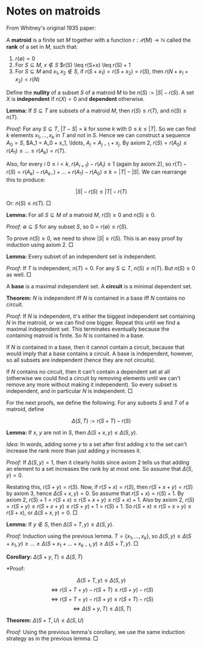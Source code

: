 # Notes on matroids

From Whitney's original 1935 paper:

A **matroid** is a finite set $M$ together with a function $r: \mathcal{P}(M) \rightarrow \mathbb{N}$ called the **rank** of a set in $M$, such that:

1. $r(\emptyset) = 0$
2. For $S \subseteq M$, $x \notin S$ $r(S) \leq r(S+x) \leq r(S) + 1
3. For $S \subseteq M$ and $x_1, x_2 \notin S$, if $r(S+x_1) = r(S+x_2) = r(S)$, then $r(N+x_1+x_2) = r(N)$

Define the **nullity** of a subset $S$ of a matroid $M$ to be $n(S) := |S| - r(S)$. A set $X$ is **independent** if $n(X) = 0$ and **dependent** otherwise.

**Lemma:** If $S \subseteq T$ are subsets of a matroid $M$, then $r(S) \leq r(T)$, and $n(S) \leq n(T)$.

*Proof:* For any $S \subseteq T$, $|T - S| = k$ for some $k$ with $0 \leq k \leq |T|$. So we can find $k$ elements $x_1, \ldots, x_k$ in $T$ and not in $S$. Hence we can construct a sequence $A_0 = S$, $A_1 = A_0 + x_1, \ldots, $A_j = A_{j-1} + x_j$. By axiom 2, $r(S) = r(A_0) \leq r(A_1) \leq \ldots \leq r(A_k) = r(T)$.

Also, for every $i$ $0 \leq i < k$, $r(A_{i+1}) - r(A_i) \leq 1$ (again by axiom 2), so $r(T) - r(S) = r(A_k) - r(A_{k-}) + \ldots + r(A_1) - r(A_0) \leq k = |T| - |S|$. We can rearrange this to produce:

$$|S| - r(S) \leq |T| - r(T)$$

Or: $n(S) \leq n(T)$. $\Box$

**Lemma:** For all $S \subseteq M$ of a matroid $M$, $r(S) \geq 0$ and $n(S) \geq 0$.

*Proof:* $\emptyset \subseteq S$ for any subset $S$, so $0 = r(\emptyset) \leq r(S)$.

To prove $n(S) \geq 0$, we need to show $|S| \geq r(S)$. This is an easy proof by induction using axiom 2. $\Box$ 

**Lemma:** Every subset of an independent set is independent.

*Proof:* If $T$ is independent, $n(T) = 0$. For any $S \subseteq T$, $n(S) \leq n(T)$. But $n(S) \geq 0$ as well. $\Box$

A **base** is a maximal independent set. A **circuit** is a minimal dependent set.

**Theorem:** $N$ is independent iff $N$ is contained in a base iff $N$ contains no circuit.

*Proof:* If $N$ is independent, it's either the biggest independent set containing $N$ in the matroid, or we can find one bigger. Repeat this until we find a maximal independent set. This terminates eventually because the containing matroid is finite. So $N$ is contained in a base.

If $N$ is contained in a base, then it cannot contain a circuit, because that would imply that a base contains a circuit. A base is independent, however, so all subsets are independent (hence they are not circuits).

If $N$ contains no circuit, then it can't contain a dependent set at all (otherwise we could find a circuit by removing elements until we can't remove any more without making it independent). So every subset is independent, and in particular $N$ is independent. $\Box$

For the next proofs, we define the following. For any subsets $S$ and $T$ of a matroid, define

$$\Delta(S,T) := r(S + T) - r(S)$$

**Lemma:** If $x$, $y$ are not in $S$, then $\Delta(S + x, y) \leq \Delta(S, y)$.

*Idea:* In words, adding some $y$ to a set after first adding $x$ to the set can't increase the rank more than just adding $y$ increases it.

*Proof:* If $\Delta(S,y) = 1$, then it clearly holds since axiom 2 tells us that adding an element to a set increases the rank by at most one. So assume that $\Delta(S,y) = 0$.

Restating this, $r(S + y) = r(S)$. Now, if $r(S + x) = r(S)$, then $r(S + x + y) = r(S)$ by axiom 3, hence $\Delta(S + x, y) = 0$. So assume that $r(S+x) = r(S) + 1$. By axiom 2, $r(S) + 1 = r(S+x) \leq r(S+x+y) \leq r(S+x) + 1$. Also by axiom 2, $r(S) = r(S+y) \leq r(S+x+y) \leq r(S+y) + 1 = r(S) + 1$. So $r(S+x) \leq r(S+x+y) \leq r(S+x)$, or $\Delta(S+x, y) = 0$. $\Box$

**Lemma:** If $y \notin S$, then $\Delta(S+T, y) \leq \Delta(S, y)$.

*Proof:* Induction using the previous lemma. $T = \{x_1, \ldots, x_k\}$, so $\Delta(S, y) \geq \Delta(S+x_1, y) \geq \ldots \geq \Delta(S + x_1 + \ldots + x_{k-1}, y) \geq \Delta(S + T, y)$. $\Box$

**Corollary:** $\Delta(S+y, T) \leq \Delta(S,T)$

*Proof:

$$ \Delta(S+T, y) \leq \Delta(S, y) $$
$$ \iff r(S+T+y) - r(S+T) \leq r(S+y) - r(S) $$
$$ \iff r(S+T+y) - r(S+y) \leq r(S+T) - r(S) $$
$$ \iff \Delta(S+y, T) \leq \Delta(S,T) $$


**Theorem:** $\Delta(S+T, U) \leq \Delta(S, U)$

*Proof:* Using the previous lemma's corollary, we use the same induction strategy as in the previous lemma. $\Box$
